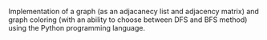 Implementation of a graph (as an adjacanecy list and adjacency matrix) and graph coloring (with an ability to choose between DFS and BFS method) using the Python programming language.
